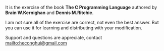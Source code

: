It is the exercise of the book **The C Programming Language** authored 
by **Brain W.Kernighan** and **Dennis M.Ritchie**.

I am not sure all of the exercise are correct, not even the best answer. But you 
can use it for learning and distributing with your modification.

Support and questions are appreciate, contact <mailto:heconghui@gmail.com>
